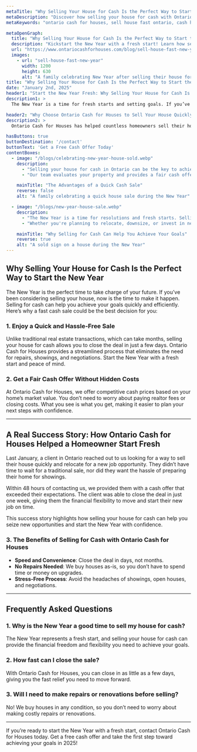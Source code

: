 ```yaml
---
metaTitle: "Why Selling Your House for Cash Is the Perfect Way to Start the New Year"
metaDescription: "Discover how selling your house for cash with Ontario Cash for Houses can provide a fresh start this New Year. Learn the benefits of a quick cash sale today!"
metaKeywords: "ontario cash for houses, sell house fast ontario, cash home buyers Ontario, quick house sale Ontario, New Year house sale, fast cash house sale Ontario"

metaOpenGraph:
  title: "Why Selling Your House for Cash Is the Perfect Way to Start the New Year"
  description: "Kickstart the New Year with a fresh start! Learn how selling your house fast for cash with Ontario Cash for Houses can help you achieve your goals."
  url: "https://www.ontariocashforhouses.com/blog/sell-house-fast-new-year"
  images:
    - url: "sell-house-fast-new-year"
      width: 1200
      height: 630
      alt: "A family celebrating New Year after selling their house for cash"
title: "Why Selling Your House for Cash Is the Perfect Way to Start the New Year"
date: "January 2nd, 2025"
header1: "Start the New Year Fresh: Why Selling Your House for Cash Is a Smart Choice"
description1: >
  The New Year is a time for fresh starts and setting goals. If you’ve been thinking about selling your house, doing it for cash can provide the quick, stress-free solution you need to move forward with your plans. Ontario Cash for Houses specializes in fast cash sales, helping homeowners start the New Year with a clean slate and financial flexibility.

header2: "Why Choose Ontario Cash for Houses to Sell Your House Quickly This New Year"
description2: >
  Ontario Cash for Houses has helped countless homeowners sell their houses quickly and hassle-free. Whether you're looking to downsize, relocate, or settle financial obligations, we make the process seamless and stress-free. Here’s why selling your house for cash this New Year could be the best decision you make.

hasButtons: true
buttonDestination: '/contact'
buttonText: 'Get a Free Cash Offer Today'
contentBoxes:
  - image: "/blogs/celebrating-new-year-house-sold.webp"
    description: 
      - "Selling your house for cash in Ontario can be the key to achieving your New Year’s goals. Unlike traditional sales, which can take months and involve complicated negotiations, a cash sale with Ontario Cash for Houses is quick, simple, and free of the usual hassles."
      - "Our team evaluates your property and provides a fair cash offer, allowing you to close in as little as a few days. With no need for repairs, showings, or realtor fees, you can enjoy a stress-free sale and focus on what matters most to you this New Year."

    mainTitle: "The Advantages of a Quick Cash Sale"
    reverse: false
    alt: "A family celebrating a quick house sale during the New Year"

  - image: "/blogs/new-year-house-sale.webp"
    description: 
      - "The New Year is a time for resolutions and fresh starts. Selling your house fast for cash allows you to move forward without the burden of a lengthy and uncertain sale process. Ontario Cash for Houses provides a reliable solution for homeowners who want to sell quickly and start the year off right."
      - "Whether you're planning to relocate, downsize, or invest in new opportunities, a cash sale ensures you have the funds you need to make your next move. Let us help you achieve your New Year goals with a hassle-free sale."

    mainTitle: "Why Selling for Cash Can Help You Achieve Your Goals"
    reverse: true
    alt: "A sold sign on a house during the New Year"
---
```


## **Why Selling Your House for Cash Is the Perfect Way to Start the New Year**

The New Year is the perfect time to take charge of your future. If you’ve been considering selling your house, now is the time to make it happen. Selling for cash can help you achieve your goals quickly and efficiently. Here’s why a fast cash sale could be the best decision for you:

### **1. Enjoy a Quick and Hassle-Free Sale**
Unlike traditional real estate transactions, which can take months, selling your house for cash allows you to close the deal in just a few days. Ontario Cash for Houses provides a streamlined process that eliminates the need for repairs, showings, and negotiations. Start the New Year with a fresh start and peace of mind.

### **2. Get a Fair Cash Offer Without Hidden Costs**
At Ontario Cash for Houses, we offer competitive cash prices based on your home’s market value. You don’t need to worry about paying realtor fees or closing costs. What you see is what you get, making it easier to plan your next steps with confidence.

---

## **A Real Success Story: How Ontario Cash for Houses Helped a Homeowner Start Fresh**

Last January, a client in Ontario reached out to us looking for a way to sell their house quickly and relocate for a new job opportunity. They didn’t have time to wait for a traditional sale, nor did they want the hassle of preparing their home for showings. 

Within 48 hours of contacting us, we provided them with a cash offer that exceeded their expectations. The client was able to close the deal in just one week, giving them the financial flexibility to move and start their new job on time. 

This success story highlights how selling your house for cash can help you seize new opportunities and start the New Year with confidence.

### **3. The Benefits of Selling for Cash with Ontario Cash for Houses**
- **Speed and Convenience**: Close the deal in days, not months.
- **No Repairs Needed**: We buy houses as-is, so you don’t have to spend time or money on upgrades.
- **Stress-Free Process**: Avoid the headaches of showings, open houses, and negotiations.

---

## **Frequently Asked Questions**

### **1. Why is the New Year a good time to sell my house for cash?**
The New Year represents a fresh start, and selling your house for cash can provide the financial freedom and flexibility you need to achieve your goals.

### **2. How fast can I close the sale?**
With Ontario Cash for Houses, you can close in as little as a few days, giving you the fast relief you need to move forward.

### **3. Will I need to make repairs or renovations before selling?**
No! We buy houses in any condition, so you don’t need to worry about making costly repairs or renovations.

---

If you’re ready to start the New Year with a fresh start, contact Ontario Cash for Houses today. Get a free cash offer and take the first step toward achieving your goals in 2025!
